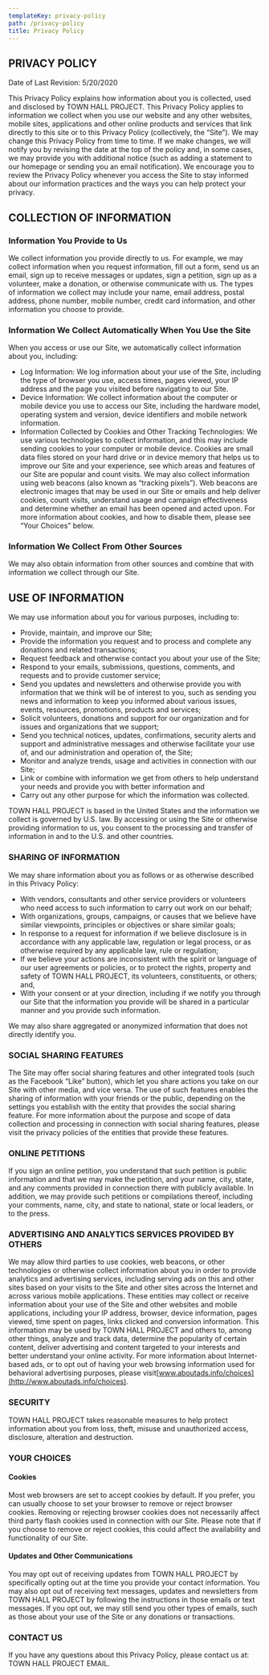 ```yaml
---
templateKey: privacy-policy
path: /privacy-policy
title: Privacy Policy
---
```

## **PRIVACY POLICY**

Date of Last Revision: 5/20/2020

This Privacy Policy explains how information about you is collected, used and disclosed by TOWN HALL PROJECT. This Privacy Policy applies to information we collect when you use our website and any other websites, mobile sites, applications and other online products and services that link directly to this site or to this Privacy Policy (collectively, the “Site”). We may change this Privacy Policy from time to time. If we make changes, we will notify you by revising the date at the top of the policy and, in some cases, we may provide you with additional notice (such as adding a statement to our homepage or sending you an email notification). We encourage you to review the Privacy Policy whenever you access the Site to stay informed about our information practices and the ways you can help protect your privacy.

## COLLECTION OF INFORMATION

### Information You Provide to Us

We collect information you provide directly to us. For example, we may collect information when you request information, fill out a form, send us an email, sign up to receive messages or updates, sign a petition, sign up as a volunteer, make a donation, or otherwise communicate with us. The types of information we collect may include your name, email address, postal address, phone number, mobile number, credit card information, and other information you choose to provide.

### Information We Collect Automatically When You Use the Site

When you access or use our Site, we automatically collect information about you, including:

* Log Information: We log information about your use of the Site, including the type of browser you use, access times, pages viewed, your IP address and the page you visited before navigating to our Site.
* Device Information: We collect information about the computer or mobile device you use to access our Site, including the hardware model, operating system and version, device identifiers and mobile network information.
* Information Collected by Cookies and Other Tracking Technologies: We use various technologies to collect information, and this may include sending cookies to your computer or mobile device. Cookies are small data files stored on your hard drive or in device memory that helps us to improve our Site and your experience, see which areas and features of our Site are popular and count visits. We may also collect information using web beacons (also known as “tracking pixels”). Web beacons are electronic images that may be used in our Site or emails and help deliver cookies, count visits, understand usage and campaign effectiveness and determine whether an email has been opened and acted upon. For more information about cookies, and how to disable them, please see “Your Choices” below.

### Information We Collect From Other Sources

We may also obtain information from other sources and combine that with information we collect through our Site.

## USE OF INFORMATION

We may use information about you for various purposes, including to:

* Provide, maintain, and improve our Site;
* Provide the information you request and to process and complete any donations and related transactions;
* Request feedback and otherwise contact you about your use of the Site;
* Respond to your emails, submissions, questions, comments, and requests and to provide customer service;
* Send you updates and newsletters and otherwise provide you with information that we think will be of interest to you, such as sending you news and information to keep you informed about various issues, events, resources, promotions, products and services;
* Solicit volunteers, donations and support for our organization and for issues and organizations that we support;
* Send you technical notices, updates, confirmations, security alerts and support and administrative messages and otherwise facilitate your use of, and our administration and operation of, the Site;
* Monitor and analyze trends, usage and activities in connection with our Site;
* Link or combine with information we get from others to help understand your needs and provide you with better information and
* Carry out any other purpose for which the information was collected.

TOWN HALL PROJECT is based in the United States and the information we collect is governed by U.S. law. By accessing or using the Site or otherwise providing information to us, you consent to the processing and transfer of information in and to the U.S. and other countries.

### SHARING OF INFORMATION

We may share information about you as follows or as otherwise described in this Privacy Policy:

* With vendors, consultants and other service providers or volunteers who need access to such information to carry out work on our behalf;
* With organizations, groups, campaigns, or causes that we believe have similar viewpoints, principles or objectives or share similar goals;
* In response to a request for information if we believe disclosure is in accordance with any applicable law, regulation or legal process, or as otherwise required by any applicable law, rule or regulation;
* If we believe your actions are inconsistent with the spirit or language of our user agreements or policies, or to protect the rights, property and safety of TOWN HALL PROJECT, its volunteers, constituents, or others; and,
* With your consent or at your direction, including if we notify you through our Site that the information you provide will be shared in a particular manner and you provide such information.

We may also share aggregated or anonymized information that does not directly identify you.

### SOCIAL SHARING FEATURES

The Site may offer social sharing features and other integrated tools (such as the Facebook “Like” button), which let you share actions you take on our Site with other media, and vice versa. The use of such features enables the sharing of information with your friends or the public, depending on the settings you establish with the entity that provides the social sharing feature. For more information about the purpose and scope of data collection and processing in connection with social sharing features, please visit the privacy policies of the entities that provide these features.

### ONLINE PETITIONS

If you sign an online petition, you understand that such petition is public information and that we may make the petition, and your name, city, state, and any comments provided in connection there with publicly available. In addition, we may provide such petitions or compilations thereof, including your comments, name, city, and state to national, state or local leaders, or to the press.

### ADVERTISING AND ANALYTICS SERVICES PROVIDED BY OTHERS

We may allow third parties to use cookies, web beacons, or other technologies or otherwise collect information about you in order to provide analytics and advertising services, including serving ads on this and other sites based on your visits to the Site and other sites across the Internet and across various mobile applications. These entities may collect or receive information about your use of the Site and other websites and mobile applications, including your IP address, browser, device information, pages viewed, time spent on pages, links clicked and conversion information. This information may be used by TOWN HALL PROJECT and others to, among other things, analyze and track data, determine the popularity of certain content, deliver advertising and content targeted to your interests and better understand your online activity. For more information about Internet-based ads, or to opt out of having your web browsing information used for behavioral advertising purposes, please visit[www.aboutads.info/choices](http://www.aboutads.info/choices).

### SECURITY

TOWN HALL PROJECT takes reasonable measures to help protect information about you from loss, theft, misuse and unauthorized access, disclosure, alteration and destruction.

### YOUR CHOICES

#### Cookies

Most web browsers are set to accept cookies by default. If you prefer, you can usually choose to set your browser to remove or reject browser cookies. Removing or rejecting browser cookies does not necessarily affect third party flash cookies used in connection with our Site. Please note that if you choose to remove or reject cookies, this could affect the availability and functionality of our Site.

#### Updates and Other Communications

You may opt out of receiving updates from TOWN HALL PROJECT by specifically opting out at the time you provide your contact information. You may also opt out of receiving text messages, updates and newsletters from TOWN HALL PROJECT by following the instructions in those emails or text messages. If you opt out, we may still send you other types of emails, such as those about your use of the Site or any donations or transactions.

### CONTACT US

If you have any questions about this Privacy Policy, please contact us at: TOWN HALL PROJECT EMAIL.